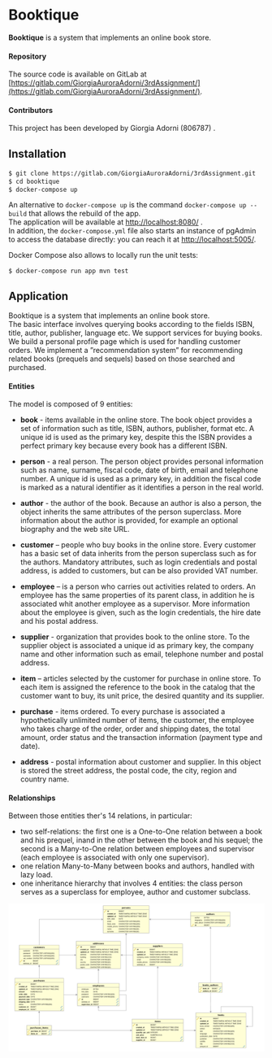 # Booktique

**Booktique** is a system that implements an online book store.

#### Repository

The source code is available on GitLab at
[https://gitlab.com/GiorgiaAuroraAdorni/3rdAssignment/](https://gitlab.com/GiorgiaAuroraAdorni/3rdAssignment/).

#### Contributors

This project has been developed by Giorgia Adorni (806787) .

## Installation

```
$ git clone https://gitlab.com/GiorgiaAuroraAdorni/3rdAssignment.git
$ cd booktique
$ docker-compose up
```

An alternative to `docker-compose up` is the command `docker-compose up --build` that allows the rebuild of the app.  
The application will be available at <http://localhost:8080/> .  
In addition, the `docker-compose.yml` file also starts an instance of pgAdmin to
access the database directly: you can reach it at <http://localhost:5005/>.

Docker Compose also allows to locally run the unit tests:

```
$ docker-compose run app mvn test
```

## Application

Booktique is a system that implements an online book store. <!-- spiegazione generale -->   
The basic interface involves querying books according to the fields ISBN, title, author, publisher, language etc. We support services for buying books. We build a personal profile page which is used for handling customer orders. We implement a ”recommendation system” for recommending related books (prequels and sequels) based on those searched and purchased. 

#### Entities

The model is composed of 9 entities:

- **book** - items available in the online store. The book object provides a set of information such as title, ISBN, authors, publisher, format etc. A unique id is used as the primary key, despite this the ISBN provides a perfect primary key because every book has a different ISBN.

- **person** - a real person. The person object provides personal information such as name, surname, fiscal code, date of birth, email and telephone number. A unique id is used as a primary key, in addition the fiscal code is marked as a natural identifier as it identifies a person in the real world.

  <!-- If a **person** object is deleted, -->

- **author** - the author of the book. Because an author is also a person, the object inherits the same attributes of the person superclass. More information about the author is provided, for example an optional biography and the web site URL.

- **customer** – people who buy  books in the online store. Every customer has a basic set of data inherits from the person superclass such as for the authors. Mandatory attributes, such as login credentials and postal address, is added to customers, but can be also provided VAT number.

- **employee** – is a person who carries out activities related to orders. An employee has the same properties of its parent class, in addition he is associated whit another employee as a supervisor. More information about the employee is given, such as the login credentials, the hire date and his postal address.

- **supplier** - organization that provides book to the online store. To the supplier object is associated a unique id as primary key, the company name and other information such as email, telephone number and postal address.

- **item** – articles selected by the customer for purchase in online store. To each item is assigned the reference to the book in the catalog that the customer want to buy, its unit price, the desired quantity and its supplier.

- **purchase** - items ordered. To every purchase is associated a hypothetically unlimited number of items, the customer, the employee who takes charge of the order, order and shipping dates, the total amount,  order status and the transaction information (payment type and date).

- **address** - postal information about customer and supplier. In this object is stored the street address, the postal code, the city, region and country name.

#### Relationships

Between those entities ther's 14 relations, in particular:

- two self-relations: the first one is a One-to-One relation between a book and his prequel, inand in the other between the book and his sequel; the second is a Many-to-One relation between employees and supervisor (each employee is associated with only one supervisor).
- one relation Many-to-Many between books and authors, handled with lazy load. <!-- (spiegare dell'altra tabella generata)-->
- one inheritance hierarchy that involves 4 entities:  the class person serves as a superclass for employee, author and customer subclass.

![alt text](images/BooktiqueDbVisualizer.png)

<!--rigenerare l'immagine -->

